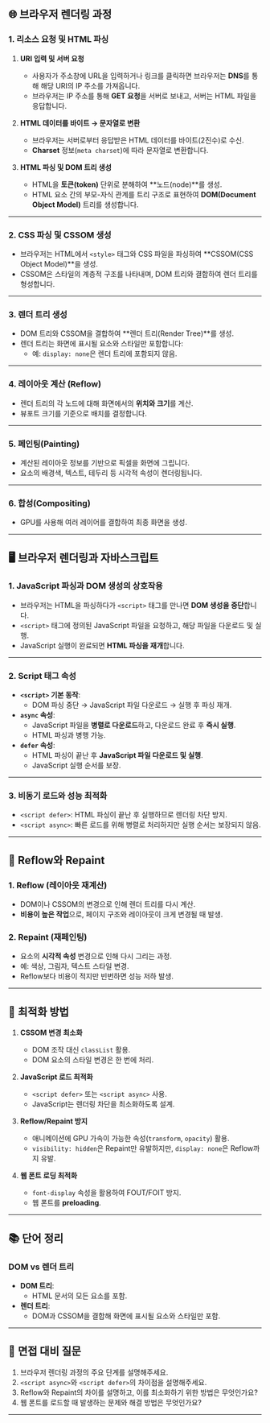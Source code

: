 ## 🌐 브라우저 렌더링 과정

### 1. **리소스 요청 및 HTML 파싱**
1. **URI 입력 및 서버 요청**
   - 사용자가 주소창에 URL을 입력하거나 링크를 클릭하면 브라우저는 **DNS**를 통해 해당 URI의 IP 주소를 가져옵니다.
   - 브라우저는 IP 주소를 통해 **GET 요청**을 서버로 보내고, 서버는 HTML 파일을 응답합니다.

2. **HTML 데이터를 바이트 → 문자열로 변환**
   - 브라우저는 서버로부터 응답받은 HTML 데이터를 바이트(2진수)로 수신.
   - **Charset** 정보(`meta charset`)에 따라 문자열로 변환합니다.

3. **HTML 파싱 및 DOM 트리 생성**
   - HTML을 **토큰(token)** 단위로 분해하여 **노드(node)**를 생성.
   - HTML 요소 간의 부모-자식 관계를 트리 구조로 표현하여 **DOM(Document Object Model)** 트리를 생성합니다.

---

### 2. **CSS 파싱 및 CSSOM 생성**
- 브라우저는 HTML에서 `<style>` 태그와 CSS 파일을 파싱하여 **CSSOM(CSS Object Model)**을 생성.
- CSSOM은 스타일의 계층적 구조를 나타내며, DOM 트리와 결합하여 렌더 트리를 형성합니다.

---

### 3. **렌더 트리 생성**
- DOM 트리와 CSSOM을 결합하여 **렌더 트리(Render Tree)**를 생성.
- 렌더 트리는 화면에 표시될 요소와 스타일만 포함합니다:
  - 예: `display: none`은 렌더 트리에 포함되지 않음.

---

### 4. **레이아웃 계산 (Reflow)**
- 렌더 트리의 각 노드에 대해 화면에서의 **위치와 크기**를 계산.
- 뷰포트 크기를 기준으로 배치를 결정합니다.

---

### 5. **페인팅(Painting)**
- 계산된 레이아웃 정보를 기반으로 픽셀을 화면에 그립니다.
- 요소의 배경색, 텍스트, 테두리 등 시각적 속성이 렌더링됩니다.

---

### 6. **합성(Compositing)**
- GPU를 사용해 여러 레이어를 결합하여 최종 화면을 생성.

---

## 🖥️ 브라우저 렌더링과 자바스크립트

### 1. **JavaScript 파싱과 DOM 생성의 상호작용**
- 브라우저는 HTML을 파싱하다가 `<script>` 태그를 만나면 **DOM 생성을 중단**합니다.
- `<script>` 태그에 정의된 JavaScript 파일을 요청하고, 해당 파일을 다운로드 및 실행.
- JavaScript 실행이 완료되면 **HTML 파싱을 재개**합니다.

---

### 2. **Script 태그 속성**
- **`<script>` 기본 동작**:
  - DOM 파싱 중단 → JavaScript 파일 다운로드 → 실행 후 파싱 재개.
- **`async` 속성**:
  - JavaScript 파일을 **병렬로 다운로드**하고, 다운로드 완료 후 **즉시 실행**.
  - HTML 파싱과 병행 가능.
- **`defer` 속성**:
  - HTML 파싱이 끝난 후 **JavaScript 파일 다운로드 및 실행**.
  - JavaScript 실행 순서를 보장.

---

### 3. **비동기 로드와 성능 최적화**
- `<script defer>`: HTML 파싱이 끝난 후 실행하므로 렌더링 차단 방지.
- `<script async>`: 빠른 로드를 위해 병렬로 처리하지만 실행 순서는 보장되지 않음.

---

## 🔄 Reflow와 Repaint

### 1. **Reflow (레이아웃 재계산)**
- DOM이나 CSSOM의 변경으로 인해 렌더 트리를 다시 계산.
- **비용이 높은 작업**으로, 페이지 구조와 레이아웃이 크게 변경될 때 발생.

### 2. **Repaint (재페인팅)**
- 요소의 **시각적 속성** 변경으로 인해 다시 그리는 과정.
- 예: 색상, 그림자, 텍스트 스타일 변경.
- Reflow보다 비용이 적지만 빈번하면 성능 저하 발생.

---

## 🌟 최적화 방법

1. **CSSOM 변경 최소화**
   - DOM 조작 대신 `classList` 활용.
   - DOM 요소의 스타일 변경은 한 번에 처리.

2. **JavaScript 로드 최적화**
   - `<script defer>` 또는 `<script async>` 사용.
   - JavaScript는 렌더링 차단을 최소화하도록 설계.

3. **Reflow/Repaint 방지**
   - 애니메이션에 GPU 가속이 가능한 속성(`transform`, `opacity`) 활용.
   - `visibility: hidden`은 Repaint만 유발하지만, `display: none`은 Reflow까지 유발.

4. **웹 폰트 로딩 최적화**
   - `font-display` 속성을 활용하여 FOUT/FOIT 방지.
   - 웹 폰트를 **preloading**.

---

## 📚 단어 정리

### DOM vs 렌더 트리
- **DOM 트리**:
  - HTML 문서의 모든 요소를 포함.
- **렌더 트리**:
  - DOM과 CSSOM을 결합해 화면에 표시될 요소와 스타일만 포함.

---

## 📝 면접 대비 질문

1. 브라우저 렌더링 과정의 주요 단계를 설명해주세요.
2. `<script async>`와 `<script defer>`의 차이점을 설명해주세요.
3. Reflow와 Repaint의 차이를 설명하고, 이를 최소화하기 위한 방법은 무엇인가요?
4. 웹 폰트를 로드할 때 발생하는 문제와 해결 방법은 무엇인가요?

---
